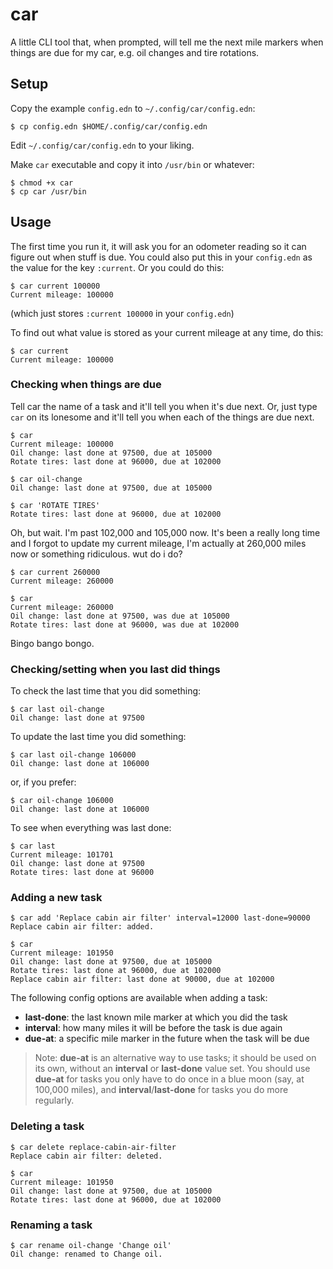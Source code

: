# car

A little CLI tool that, when prompted, will tell me the next mile markers when things are due for my car, e.g. oil changes and tire rotations.

## Setup

Copy the example `config.edn` to `~/.config/car/config.edn`:

    $ cp config.edn $HOME/.config/car/config.edn

Edit `~/.config/car/config.edn` to your liking.

Make `car` executable and copy it into `/usr/bin` or whatever:

    $ chmod +x car
    $ cp car /usr/bin

## Usage

The first time you run it, it will ask you for an odometer reading so it can figure out when stuff is due. You could also put this in your `config.edn` as the value for the key `:current`. Or you could do this:

    $ car current 100000
    Current mileage: 100000

(which just stores `:current 100000` in your `config.edn`)

To find out what value is stored as your current mileage at any time, do this:

    $ car current
    Current mileage: 100000

### Checking when things are due

Tell car the name of a task and it'll tell you when it's due next. Or, just type `car` on its lonesome and it'll tell you when each of the things are due next.

    $ car
    Current mileage: 100000
    Oil change: last done at 97500, due at 105000
    Rotate tires: last done at 96000, due at 102000

    $ car oil-change
    Oil change: last done at 97500, due at 105000

    $ car 'ROTATE TIRES'
    Rotate tires: last done at 96000, due at 102000

Oh, but wait. I'm past 102,000 and 105,000 now. It's been a really long time and I forgot to update my current mileage, I'm actually at 260,000 miles now or something ridiculous. wut do i do?

    $ car current 260000
    Current mileage: 260000

    $ car
    Current mileage: 260000
    Oil change: last done at 97500, was due at 105000
    Rotate tires: last done at 96000, was due at 102000

Bingo bango bongo.

### Checking/setting when you last did things

To check the last time that you did something:

    $ car last oil-change
    Oil change: last done at 97500

To update the last time you did something:

    $ car last oil-change 106000
    Oil change: last done at 106000

or, if you prefer:

    $ car oil-change 106000
    Oil change: last done at 106000

To see when everything was last done:

    $ car last
    Current mileage: 101701
    Oil change: last done at 97500
    Rotate tires: last done at 96000

### Adding a new task

    $ car add 'Replace cabin air filter' interval=12000 last-done=90000
    Replace cabin air filter: added.

    $ car
    Current mileage: 101950
    Oil change: last done at 97500, due at 105000
    Rotate tires: last done at 96000, due at 102000
    Replace cabin air filter: last done at 90000, due at 102000

The following config options are available when adding a task:

- **last-done**: the last known mile marker at which you did the task
- **interval**: how many miles it will be before the task is due again
- **due-at**: a specific mile marker in the future when the task will be due

> Note: **due-at** is an alternative way to use tasks; it should be used on its own, without an **interval** or **last-done** value set. You should use **due-at** for tasks you only have to do once in a blue moon (say, at 100,000 miles), and **interval**/**last-done** for tasks you do more regularly.

### Deleting a task

    $ car delete replace-cabin-air-filter
    Replace cabin air filter: deleted.

    $ car
    Current mileage: 101950
    Oil change: last done at 97500, due at 105000
    Rotate tires: last done at 96000, due at 102000

### Renaming a task

    $ car rename oil-change 'Change oil'
    Oil change: renamed to Change oil.
